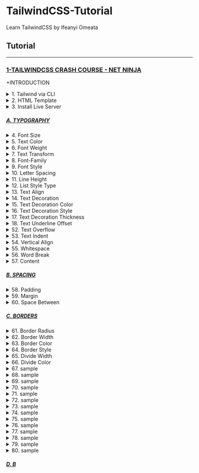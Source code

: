 # TailwindCSS-Tutorial
Learn TailwindCSS by Ifeanyi Omeata

## Tutorial

---

### [1-TAILWINDCSS CRASH COURSE - NET NINJA](#)

+INTRODUCTION

<details>
  <summary>1. Tailwind via CLI </summary>

Check Node Version:

```bash
node -v
```

Create package.json file:

```bash
npm init -y
```

Install Tailwind CSS:

```bash
npm install -D tailwindcss
```

Create a tailwind.config.js file:

```bash
npx tailwindcss init
```

Configure your template paths:

tailwind.config.js:

```javascript
/** @type {import('tailwindcss').Config} */
module.exports = {
  content: ["./public/*.{html,js}"],
  //content: ["./src/**/*.{html,js}"],
  theme: {
    extend: {},
  },
  plugins: [],
}
```

Add the Tailwind directives to your CSS:

src/styles.css:

```css
@tailwind base;
@tailwind components;
@tailwind utilities;
```

Setup Package.json build:

package.json:

```json
"scripts": {
    "build-css": "tailwindcss build -i src/styles.css -o public/styles.css --watch"
  },
```

```json
{
  "name": "ninjafood",
  "version": "1.0.0",
  "description": "",
  "main": "index.js",
  "scripts": {
    "build-css": "tailwindcss build -i src/styles.css -o public/styles.css --watch"
  },
  "keywords": [],
  "author": "",
  "license": "ISC",
  "devDependencies": {
    "tailwindcss": "^3.2.4"
  }
}
```

Start the Tailwind CLI build process:

```bash
npm run build-css
```

```bash
npx tailwindcss -i ./src/styles.css -o ./public/styles.css --watch
npx tailwindcss -i ./src/input.css -o ./dist/output.css --watch
```

Compile and minify your CSS for production:

```bash
npx tailwindcss -i ./src/styles.css -o ./public/styles.css --minify
```

</details>

<details>
  <summary>2. HTML Template</summary>

public/index.html:

```html
<html lang="en">
<head>
  <meta charset="UTF-8">
  <meta name="viewport" content="width=device-width, initial-scale=1.0">
  <title>Document</title>
  <link rel="stylesheet" href="styles.css">
</head>
<body class="text-gray-600">

    <div>
        <div>
        <nav>
            <div>
            <h1 class="font-bold uppercase">
                <a href="/">Food Ninja</a>
            </h1>
            </div>
            <ul>
            <li class="text-gray-700 font-bold">
                <a href="#">
                <span>Home</span>
                </a>
            </li>
            <li>
                <a href="#">
                <span>About</span>
                </a>
            </li>
            <li>
                <a href="#">
                <span>Contact</span>
                </a>
            </li>
            </ul>
        </nav>
        </div>

        <main>
        <div>
            <a href="#">Log in</a>
            <a href="#">Sign up</a>
        </div>

        <header>
            <h2 class="text-gray-700 text-6xl font-semibold">Recipes</h2>
            <h3 class="text-2xl font-semibold">For Ninjas</h3>
        </header>

        <div>
            <h4 class="font-bold">Latest Recipes</h4>

            <div>
            <!-- cards go here -->
            <div>
                <img src="img/stew.jpeg" alt="stew">
                <div>
                <span>5 Bean Chili Stew</span>
                <span>Recipe by Mario</span>
                </div>
            </div>
            </div>

            <h4 class="font-bold">Most Popular</h4>

            <div>
            <!-- cards go here -->
            </div>
        </div>

        <div>
            <div>Load more</div>
        </div>
        </main>
    </div>

</body>
</html>
```

</details>

<details>
  <summary>3. Install Live Server</summary>

```bash
npm install -g live-server
```

Run Live Server:

```bash
live-server public
```

</details>

##### [A. TYPOGRAPHY](#)

<details>
  <summary>4. Font Size</summary>

```html
<p class="text-sm ...">The quick brown fox ...</p>
<p class="text-base ...">The quick brown fox ...</p>
<p class="text-lg ...">The quick brown fox ...</p>
<p class="text-xl ...">The quick brown fox ...</p>
<p class="text-2xl ...">The quick brown fox ...</p>
```

```bash
Class                   Properties

text-xs	                font-size: 0.75rem; /* 12px */
                        line-height: 1rem; /* 16px */

text-sm	                font-size: 0.875rem; /* 14px */
                        line-height: 1.25rem; /* 20px */

text-base	            font-size: 1rem; /* 16px */
                        line-height: 1.5rem; /* 24px */

text-lg	                font-size: 1.125rem; /* 18px */
                        line-height: 1.75rem; /* 28px */

text-xl	                font-size: 1.25rem; /* 20px */
                        line-height: 1.75rem; /* 28px */

text-2xl	            font-size: 1.5rem; /* 24px */
                        line-height: 2rem; /* 32px */

text-3xl	            font-size: 1.875rem; /* 30px */
                        line-height: 2.25rem; /* 36px */

text-4xl	            font-size: 2.25rem; /* 36px */
                        line-height: 2.5rem; /* 40px */

text-5xl	            font-size: 3rem; /* 48px */
                        line-height: 1;

text-6xl	            font-size: 3.75rem; /* 60px */
                        line-height: 1;

text-7xl	            font-size: 4.5rem; /* 72px */
                        line-height: 1;

text-8xl	            font-size: 6rem; /* 96px */
                        line-height: 1;

text-9xl	            font-size: 8rem; /* 128px */
                        line-height: 1;
```

On Hover:

```html
<a class="text-4xl hover:text-base" href="/">Food Ninja</a>

<p class="text-sm hover:text-base">
  <!-- ... -->
</p>
```

On Media queries:

```html
<a class="text-4xl lg:text-9xl" href="/">Food Ninja</a>

<p class="text-sm md:text-base">
  <!-- ... -->
</p>
```

```html

Breakpoint prefix	        Minimum width	        CSS
sm	                        640px	                @media (min-width: 640px) { ... }
md	                        768px	                @media (min-width: 768px) { ... }
lg	                        1024px	                @media (min-width: 1024px) { ... }
xl	                        1280px	                @media (min-width: 1280px) { ... }
2xl	                        1536px	                @media (min-width: 1536px) { ... }
```



Font Size Custom Values:

```html
<a class="text-base lg:text-5base" href="/">Food Ninja</a>
```

tailwind.config.js:

```js
/** @type {import('tailwindcss').Config} */
module.exports = {
  content: ["./public/*.{html,js}"],
  theme: {
    fontSize: {
      'xs': '.75rem',
      'sm': '.875rem',
      'base': '1rem',
      '2base': '2rem',
      '3base': '3rem',
      '4base': '4rem',
      '5base': '5rem',
      'lg': '1.125rem',
      'xl': '1.25rem',
      '2xl': '1.5rem',
      '3xl': '1.875rem',
      '4xl': '2.25rem',
      '5xl': '3rem',
      '6xl': '3.75rem',
      '7xl': '4.5rem',
      '8xl': '6rem',
      '9xl': '8rem',
    },
    extend: {},
  },
  plugins: [],
}
```

Providing a default line-height:

The form => [fontSize, lineHeight]

```js
module.exports = {
  theme: {
    fontSize: {
      sm: ['14px', '20px'],
      base: ['16px', '24px'],
      lg: ['20px', '28px'],
      xl: ['24px', '32px'],
    }
  }
}
```

Also provide default letter-spacing and font-weight values:

The form => [fontSize, { lineHeight?, letterSpacing?, fontWeight? }]

```js
module.exports = {
  theme: {
    fontSize: {
      '2xl': ['1.5rem', {
        lineHeight: '2rem',
        letterSpacing: '-0.01em',
        fontWeight: '500',
      }],
      '3xl': ['1.875rem', {
        lineHeight: '2.25rem',
        letterSpacing: '-0.02em',
        fontWeight: '700',
      }],
    }
  }
}
```

Exact Values:

```html
<a class="text-[32px] lg:text-[8rem]" href="/">Food Ninja</a>

<p class="text-[14px]">
  <!-- ... -->
</p>
```

</details>

<details>
  <summary>5. Text Color</summary>

```html
<p class="text-sky-400">The quick brown fox...</p>
```

```bash
text-sky-50
text-sky-100
text-sky-200
text-sky-300
text-sky-400
text-sky-500
text-sky-600
text-sky-700
text-sky-800
text-sky-900
```

Color Choices:

```bash
text-slate-50
text-gray-50
text-zinc-50
text-neutral-50
text-stone-50
text-red-50
text-orange-50
text-amber-50
text-yellow-50
text-lime-50
text-green-50
text-emerald-50
text-teal-50
text-cyan-50
text-sky-50
text-blue-50
text-indigo-50
text-violet-50
text-purple-50
text-fuchsia-50
text-pink-50
text-rose-50
```

Default Color settings:

```html
text-inherit
text-current
text-transparent
text-black
text-white
```

Text Color Opacity:

```html
<p class="text-sky-400/100">The quick brown fox...</p>
<p class="text-sky-400/75">The quick brown fox...</p>
<p class="text-sky-400/50">The quick brown fox...</p>
<p class="text-sky-400/25">The quick brown fox...</p>
<p class="text-sky-400/0">The quick brown fox...</p>
```

```html
<p class="text-blue-600/[.06]">The quick brown fox...</p>
```

On Hover:

```html
<p class="text-slate-400 hover:text-sky-400">The quick brown fox...</p>
```

On Media queries:

```html
<p class="text-slate-400 lg:text-sky-400">The quick brown fox...</p>
```

Custom Values:

```html
<h2 class="text-exclusive text-6xl font-semibold">Recipes</h2>
```

tailwind.config.js:

```js
module.exports = {
  theme: {
    extend: {
      colors: {
        'exclusive': '#243c5a',
      },
    }
  }
}
```

Exact Values:

```html
<h2 class="text-[#50d71e] text-6xl font-semibold">Recipes</h2>

<p class="text-[#50d71e]">
  <!-- ... -->
</p>
```

</details>

<details>
  <summary>6. Font Weight</summary>

```html
Class                           Properties

font-thin	                    font-weight: 100;
font-extralight	                    font-weight: 200;
font-light	                    font-weight: 300;
font-normal	                    font-weight: 400;
font-medium	                    font-weight: 500;
font-semibold	                    font-weight: 600;
font-bold	                    font-weight: 700;
font-extrabold	                    font-weight: 800;
font-black	                    font-weight: 900;
```

```html
<p class="font-light ...">The quick brown fox ...</p>
<p class="font-normal ...">The quick brown fox ...</p>
<p class="font-medium ...">The quick brown fox ...</p>
<p class="font-semibold ...">The quick brown fox ...</p>
<p class="font-bold ...">The quick brown fox ...</p>
```

Custom Values:

```html
<h2 class="text-[#30638E] text-6xl font-extreme">Recipes</h2>
```

tailwind.config.js:

```js
module.exports = {
  theme: {
    fontWeight: {
      hairline: 100,
      'extra-light': 100,
      thin: 200,
      light: 300,
      normal: 400,
      medium: 500,
      semibold: 600,
      bold: 700,
      extrabold: 800,
      'extra-bold': 800,
      black: 900,
      'extreme': 900,
    }
  }
}
```

Exact Values:

```html
<h2 class="text-[#30638E] text-6xl font-[900]">Recipes</h2>

<p class="font-[100]">
  <!-- ... -->
</p>
```

</details>

<details>
  <summary>7. Text Transform</summary>

```html
Class                       Properties
uppercase	                text-transform: uppercase;
lowercase	                text-transform: lowercase;
capitalize	                text-transform: capitalize;
normal-case	                text-transform: none;
```

```html
<p class="normal-case ...">The quick brown fox ...</p>
<p class="uppercase ...">The quick brown fox ...</p>
<p class="lowercase ...">The quick brown fox ...</p>
<p class="capitalize ...">The quick brown fox ...</p>
```

On Hover:

```html
<h2 class="text-[#30638E] text-6xl font-[900] hover:uppercase">Recipes</h2>
```

On Media queries:

```html
<h2 class="text-[#30638E] text-6xl font-[900] lg:uppercase">Recipes</h2>
```

</details>

<details>
  <summary>8. Font-Family</summary>

```html
Class                       Properties

font-sans	                font-family: ui-sans-serif, system-ui, -apple-system,
                            BlinkMacSystemFont, "Segoe UI", Roboto, "Helvetica Neue", Arial, "Noto Sans", sans-serif, "Apple Color Emoji", "Segoe UI Emoji", "Segoe UI Symbol", "Noto Color Emoji";
font-serif	                font-family: ui-serif, Georgia, Cambria, "Times New Roman",
                            Times, serif;
font-mono	                font-family: ui-monospace, SFMono-Regular, Menlo, Monaco,
                            Consolas, "Liberation Mono", "Courier New", monospace;
```

```html
<p class="font-sans ...">The quick brown fox ...</p>
<p class="font-serif ...">The quick brown fox ...</p>
<p class="font-mono ...">The quick brown fox ...</p>
```

On Hover:

```html
<p class="font-sans hover:font-serif">
  <!-- ... -->
</p>
```

On Media queries:

```html
<p class="font-sans md:font-serif">
  <!-- ... -->
</p>
```

Custom Values:

tailwind.config.js:

```js
module.exports = {
  theme: {
    fontFamily: {
      'sans': ['ui-sans-serif', 'system-ui', ...],
      'serif': ['ui-serif', 'Georgia', ...],
      'mono': ['ui-monospace', 'SFMono-Regular', ...],
      'display': ['Oswald', ...],
      'body': ['"Open Sans"', ...],
    }
  }
}
```

```js
{
  // Array format:
  'sans': ['Helvetica', 'Arial', 'sans-serif'],

  // Comma-delimited format:
  'sans': 'Helvetica, Arial, sans-serif',
}
```

Exact Values:

```html
<h2 class="text-[#30638E] text-6xl font-[900] lg:uppercase font-['Open_Sans']">Recipes</h2>

<p class="font-['Open_Sans']">
  <!-- ... -->
</p>
```

Base Values:

styles.css:

```css
@tailwind base;
@tailwind components;
@tailwind utilities;

@layer base {
  html {
    font-family: Proxima Nova, system-ui, sans-serif;
  }
}
```

</details>

<details>
  <summary>9. Font Style </summary>

```html
Class               Properties

italic	            font-style: italic;
not-italic	        font-style: normal;
```

```html
<p class="italic ...">The quick brown fox ...</p>
<p class="not-italic ...">The quick brown fox ...</p>
```

On Hover:

```html
<h2 class="text-[#30638E] text-6xl font-[900] hover:italic">Recipes</h2>

<p class="italic hover:not-italic">
  <!-- ... -->
</p>
```

On Media queries:

```html
<h2 class="text-[#30638E] text-6xl font-[900] lg:italic">Recipes</h2>

<p class="italic md:not-italic">
  <!-- ... -->
</p>
```

</details>

<details>
  <summary>10. Letter Spacing</summary>

```html
Class                   Properties

tracking-tighter	    letter-spacing: -0.05em;
tracking-tight	        letter-spacing: -0.025em;
tracking-normal	        letter-spacing: 0em;
tracking-wide	        letter-spacing: 0.025em;
tracking-wider	        letter-spacing: 0.05em;
tracking-widest	        letter-spacing: 0.1em;
```

```html
<p class="tracking-tight ...">The quick brown fox ...</p>
<p class="tracking-normal ...">The quick brown fox ...</p>
<p class="tracking-wide ...">The quick brown fox ...</p>
```

Using negative values:

```html
<p class="-tracking-2">The quick brown fox ...</p>
```

tailwind.config.js:

```js
module.exports = {
  theme: {
    letterSpacing: {
      '1': '0em',
      '2': '0.025em',
      '3': '0.05em',
      '4': '0.1em',
    }
  }
}
```

On Hover:

```html
<p class="tracking-tight hover:tracking-wide">
  <!-- ... -->
</p>
```

On Media queries:

```html
<p class="tracking-tight md:tracking-wide">
  <!-- ... -->
</p>
```

Custom Values:

tailwind.config.js:

```js
module.exports = {
  theme: {
    letterSpacing: {
      tightest: '-.075em',
      tighter: '-.05em',
      tight: '-.025em',
      normal: '0',
      wide: '.025em',
      wider: '.05em',
      widest: '.1em',
      widest: '.25em',
    }
  }
}
```

Exact Values:

```html
<h2 class="text-[#30638E] text-6xl font-[900] tracking-[.25em]">Recipes</h2>
```

</details>

<details>
  <summary>11. Line Height</summary>

```html
Class               Properties
leading-3	        line-height: .75rem; /* 12px */
leading-4	        line-height: 1rem; /* 16px */
leading-5	        line-height: 1.25rem; /* 20px */
leading-6	        line-height: 1.5rem; /* 24px */
leading-7	        line-height: 1.75rem; /* 28px */
leading-8	        line-height: 2rem; /* 32px */
leading-9	        line-height: 2.25rem; /* 36px */
leading-10	        line-height: 2.5rem; /* 40px */
leading-none	    line-height: 1;
leading-tight	    line-height: 1.25;
leading-snug	    line-height: 1.375;
leading-normal	    line-height: 1.5;
leading-relaxed	    line-height: 1.625;
leading-loose	    line-height: 2;
```

```html
<p class="leading-normal ...">So I started to walk into the water...</p>
<p class="leading-relaxed ...">So I started to walk into the water...</p>
<p class="leading-loose ...">So I started to walk into the water...</p>
```

```html
<p class="leading-6 ...">So I started to walk into the water...</p>
<p class="leading-7 ...">So I started to walk into the water...</p>
<p class="leading-8 ...">So I started to walk into the water...</p>
```

On Hover:

```html
<h3 class="text-2xl font-semibold leading-none hover:leading-loose">For Ninjas</h3>
```

On Media queries:

```html
<h3 class="text-2xl font-semibold leading-none lg:leading-loose">For Ninjas</h3>
```

Custom Values:

tailwind.config.js:

```js
module.exports = {
  theme: {
    extend: {
      lineHeight: {
        'extra-loose': '2.5',
        '12': '3rem',
      }
    }
  }
}
```

Exact Values:

```html
<h3 class="text-2xl font-semibold leading-[3rem]">For Ninjas</h3>
```

</details>

<details>
  <summary>12. List Style Type</summary>

```html
Class           Properties
list-none	    list-style-type: none;
list-disc	    list-style-type: disc;
list-decimal	    list-style-type: decimal;
```

```html
<ul class="list-disc list-inside">
  <li>Now this is a story all about how, my life got flipped-turned upside down</li>
  <!-- ... -->
</ul>

<ol class="list-decimal list-inside">
  <li>Now this is a story all about how, my life got flipped-turned upside down</li>
  <!-- ... -->
</ol>

<ul class="list-none list-inside">
  <li>Now this is a story all about how, my life got flipped-turned upside down</li>
  <!-- ... -->
</ul>
```

On Hover:

```html
<ol class="list-none hover:list-decimal list-inside">
    <li>Now this is a story all about how, my life got flipped-turned upside down</li>
    <li>Now this is a story all about how, my life got flipped-turned upside down</li>
</ol>
```

On Media queries:

```html
<ol class="list-none lg:list-decimal list-inside">
    <li>Now this is a story all about how, my life got flipped-turned upside down</li>
    <li>Now this is a story all about how, my life got flipped-turned upside down</li>
</ol>
```

Custom Values:

tailwind.config.js:

```js
module.exports = {
  theme: {
    listStyleType: {
      none: 'none',
      disc: 'disc',
      decimal: 'decimal',
      square: 'square',
      roman: 'upper-roman',
    }
  }
}
```

Exact Values:

```html
 <ol class="list-[upper-roman] list-inside">
    <li>Now this is a story all about how, my life got flipped-turned upside down</li>
    <li>Now this is a story all about how, my life got flipped-turned upside down</li>
</ol>
```

List Style Position:

```html
Class               Properties
list-inside	        list-style-position: inside;
list-outside	        list-style-position: outside;
```

```html
<ul class="list-inside ...">
  <li>5 cups chopped Porcini mushrooms</li>
  <!-- ... -->
</ul>

<ul class="list-outside ...">
  <li>5 cups chopped Porcini mushrooms</li>
  <!-- ... -->
</ul>
```

</details>

<details>
  <summary>13. Text Align</summary>

```html
Class           Properties
text-left	    text-align: left;
text-center	    text-align: center;
text-right	    text-align: right;
text-justify	    text-align: justify;
text-start	    text-align: start;
text-end	    text-align: end;
```

```html
<p class="text-left ...">So I started to walk into the water...</p>
<p class="text-center ...">So I started to walk into the water...</p>
<p class="text-right ...">So I started to walk into the water...</p>
<p class="text-justify ...">So I started to walk into the water...</p>
```

On Hover:

```html
<p class="text-left hover:text-center">So I started to walk into the water...</p>
```

On Media queries:

```html
<p class="text-left lg:text-center">So I started to walk into the water...</p>
```

</details>

<details>
  <summary>14. Text Decoration</summary>

```html
Class           Properties

underline	    text-decoration-line: underline;
overline	    text-decoration-line: overline;
line-through	    text-decoration-line: line-through;
no-underline	    text-decoration-line: none;
```

```html
<p class="underline ...">The quick brown fox ...</p>
<p class="overline ...">The quick brown fox ...</p>
<p class="line-through ...">The quick brown fox ...</p>
<p class="no-underline ...">The quick brown fox ...</p>
```

On Hover:

```html
<a href="#" class="no-underline hover:underline">This is a sentence.</a>
```

On Media queries:

```html
<a href="#" class="no-underline lg:underline">This is a sentence.</a>
```

</details>

<details>
  <summary>15. Text Decoration Color</summary>

```html
Class                       Properties
decoration-inherit	        text-decoration-color: inherit;
decoration-current	        text-decoration-color: currentColor;
decoration-transparent	        text-decoration-color: transparent;
decoration-black	        text-decoration-color: #000;
decoration-white	        text-decoration-color: #fff;
decoration-slate-50	        text-decoration-color: #f8fafc;
decoration-slate-100	        text-decoration-color: #f1f5f9;
decoration-slate-200	        text-decoration-color: #e2e8f0;
decoration-slate-300	        text-decoration-color: #cbd5e1;
decoration-slate-400	        text-decoration-color: #94a3b8;
decoration-slate-500	        text-decoration-color: #64748b;
decoration-slate-600	        text-decoration-color: #475569;
decoration-slate-700	        text-decoration-color: #334155;
decoration-slate-800	        text-decoration-color: #1e293b;
decoration-slate-900	        text-decoration-color: #0f172a;
```

```html
<div>
  <p>
    I’m Derek, an astro-engineer based in Tattooine. I like to build X-Wings at
    <a class="underline decoration-sky-500">My Company, Inc</a>.
    Outside of work, I like to <a class="underline decoration-pink-500">watch
    pod-racing</a> and have <a class="underline decoration-indigo-500">light-saber</a> fights.
  </p>
</div>
```

Changing the opacity:

```html
<div>
  <p>
    I’m Derek, an astro-engineer based in Tattooine. I like to build X-Wings at
    <a class="underline decoration-sky-500/30">My Company, Inc</a>.
    Outside of work, I like to <a class="underline decoration-pink-500/30">watch
    pod-racing</a> and have <a class="underline decoration-indigo-500/30">light-saber</a> fights.
  </p>
</div>
```

```html
<strong class="underline decoration-sky-500/[.33]"></strong>
```

On Hover:

```html
<p class="underline decoration-sky-600 hover:decoration-blue-400">
  <!-- ... -->
</p>
```

```html
<a href="#" class="no-underline hover:underline hover:decoration-pink-700">This is a sentence.</a>
```

On Media queries:

```html
<p class="underline decoration-sky-600 md:decoration-blue-400">
  <!-- ... -->
</p>
```

Custom Values:

tailwind.config.js:

```js
module.exports = {
  theme: {
    extend: {
      colors: {
        'regal-blue': '#243c5a',
      },
    }
  }
}
```

Exact values:

```html
<p class="decoration-[#50d71e]">
  <!-- ... -->
</p>
```

</details>

<details>
  <summary>16. Text Decoration Style</summary>

```html
Class                   Properties

decoration-solid	    text-decoration-style: solid;
decoration-double	    text-decoration-style: double;
decoration-dotted	    text-decoration-style: dotted;
decoration-dashed	    text-decoration-style: dashed;
decoration-wavy	        text-decoration-style: wavy;
```

```html
<p class="underline decoration-solid ...">The quick brown fox...</p>
<p class="underline decoration-double ...">The quick brown fox...</p>
<p class="underline decoration-dotted ...">The quick brown fox...</p>
<p class="underline decoration-dashed ...">The quick brown fox...</p>
<p class="underline decoration-wavy ...">The quick brown fox...</p>
```

On Hover:

```html
<p class="underline hover:decoration-dashed">
  <!-- ... -->
</p>
```

On Media Queries:

```html
<p class="underline md:decoration-dashed">
  <!-- ... -->
</p>
```

</details>

<details>
  <summary>17. Text Decoration Thickness</summary>

```html
Class                   Properties

decoration-auto	        text-decoration-thickness: auto;
decoration-from-font	text-decoration-thickness: from-font;
decoration-0	        text-decoration-thickness: 0px;
decoration-1	        text-decoration-thickness: 1px;
decoration-2	        text-decoration-thickness: 2px;
decoration-4	        text-decoration-thickness: 4px;
decoration-8	        text-decoration-thickness: 8px;
```

```html
<p class="underline decoration-1 ...">The quick brown fox...</p>
<p class="underline decoration-2 ...">The quick brown fox...</p>
<p class="underline decoration-4 ...">The quick brown fox...</p>
```

On Hover:

```html
<p class="underline hover:decoration-4">
  <!-- ... -->
</p>
```

On Media queries:

```html
<p class="underline md:decoration-4">
  <!-- ... -->
</p>
```

Custom Values:

tailwind.config.js:

```js

module.exports = {
  theme: {
    extend: {
      textDecorationThickness: {
        3: '3px',
      }
    }
  }
}
```

Exact values:

```html
<p class="decoration-[3px]">
  <!-- ... -->
</p>
```

</details>

<details>
  <summary>18. Text Underline Offset</summary>

```html
Class                       Properties
underline-offset-auto	    text-underline-offset: auto;
underline-offset-0	    text-underline-offset: 0px;
underline-offset-1	    text-underline-offset: 1px;
underline-offset-2	    text-underline-offset: 2px;
underline-offset-4	    text-underline-offset: 4px;
underline-offset-8	    text-underline-offset: 8px;
```

```html
<p class="underline underline-offset-1 ...">The quick brown fox...</p>
<p class="underline underline-offset-2 ...">The quick brown fox...</p>
<p class="underline underline-offset-4 ...">The quick brown fox...</p>
<p class="underline underline-offset-8 ...">The quick brown fox...</p>
```

On Hover:

```html
<p class="underline hover:underline-offset-4">
  <!-- ... -->
</p>
```

On Media queries:

```html
<p class="underline md:underline-offset-4">
  <!-- ... -->
</p>
```

Custom Values:

tailwind.config.js:

```js
module.exports = {
  theme: {
    extend: {
      textUnderlineOffset: {
        3: '3px',
      }
    }
  }
}
```

Exact Values:

```html
<p class="underline-offset-[3px]">
  <!-- ... -->
</p>
```

</details>

<details>
  <summary>52. Text Overflow</summary>

```html
Class               Properties

truncate	    overflow: hidden;
                    text-overflow: ellipsis;
                    white-space: nowrap;
text-ellipsis	    text-overflow: ellipsis;
text-clip	    text-overflow: clip;
```

```html
<p class="truncate ...">...</p>
<p class="text-ellipsis overflow-hidden ...">...</p>
<p class="text-clip overflow-hidden ...">...</p>
```

On Hover:

```html
<p class="truncate hover:text-clip">
  <!-- ... -->
</p>
```

On Media queries:

```html
<p class="truncate md:text-clip">
  <!-- ... -->
</p>
```

</details>

<details>
  <summary>53. Text Indent</summary>

```html
Class       Properties
indent-0	text-indent: 0px;
indent-px	text-indent: 1px;
indent-0.5	text-indent: 0.125rem; /* 2px */
indent-1	text-indent: 0.25rem; /* 4px */
indent-1.5	text-indent: 0.375rem; /* 6px */
indent-2	text-indent: 0.5rem; /* 8px */
indent-2.5	text-indent: 0.625rem; /* 10px */
indent-3	text-indent: 0.75rem; /* 12px */
indent-3.5	text-indent: 0.875rem; /* 14px */
indent-4	text-indent: 1rem; /* 16px */
indent-5	text-indent: 1.25rem; /* 20px */
indent-6	text-indent: 1.5rem; /* 24px */
indent-7	text-indent: 1.75rem; /* 28px */
indent-8	text-indent: 2rem; /* 32px */
indent-9	text-indent: 2.25rem; /* 36px */
indent-10	text-indent: 2.5rem; /* 40px */
indent-11	text-indent: 2.75rem; /* 44px */
indent-12	text-indent: 3rem; /* 48px */
indent-14	text-indent: 3.5rem; /* 56px */
indent-16	text-indent: 4rem; /* 64px */
indent-20	text-indent: 5rem; /* 80px */
indent-24	text-indent: 6rem; /* 96px */
indent-28	text-indent: 7rem; /* 112px */
indent-32	text-indent: 8rem; /* 128px */
indent-36	text-indent: 9rem; /* 144px */
indent-40	text-indent: 10rem; /* 160px */
indent-44	text-indent: 11rem; /* 176px */
indent-48	text-indent: 12rem; /* 192px */
indent-52	text-indent: 13rem; /* 208px */
indent-56	text-indent: 14rem; /* 224px */
indent-60	text-indent: 15rem; /* 240px */
indent-64	text-indent: 16rem; /* 256px */
indent-72	text-indent: 18rem; /* 288px */
indent-80	text-indent: 20rem; /* 320px */
indent-96	text-indent: 24rem; /* 384px */
```

```html
<p class="indent-8">
  So I started to walk into the water. I won't lie to you boys, I was
  terrified. But I pressed on, and as I made my way past the breakers
  a strange calm came over me. I don't know if it was divine intervention
  or the kinship of all living things but I tell you Jerry at that moment,
  I <em>was</em> a marine biologist.
</p>
```

```html
<div class="-indent-8">
  So I started to walk into the water. I won't lie to...
</div>
```

On Hover:

```html
<div class="indent-4 hover:indent-8">
  <!-- ... -->
</div>
```

On Media queries:

```html
<div class="indent-4 md:indent-8">
  <!-- ... -->
</div>
```

Custom Values:

tailwind.config.js:

```js
module.exports = {
  theme: {
    extend: {
      spacing: {
        '128': '32rem',
      }
    }
  }
}
```

```js
module.exports = {
  theme: {
    extend: {
      textIndent: {
        '128': '32rem',
      }
    }
  }
}
```

Exact Values:

```html
<div class="indent-[50%]">
  <!-- ... -->
</div>
```

</details>

<details>
  <summary>54. Vertical Align</summary>

```html
Class                   Properties
align-baseline	        vertical-align: baseline;
align-top	        vertical-align: top;
align-middle	        vertical-align: middle;
align-bottom	        vertical-align: bottom;
align-text-top	        vertical-align: text-top;
align-text-bottom	vertical-align: text-bottom;
align-sub	        vertical-align: sub;
align-super	        vertical-align: super;
```

```html
<span class="inline-block align-baseline ...">...</span>
<span class="inline-block align-top ...">...</span>
<span class="inline-block align-middle ...">...</span>
<span class="inline-block align-bottom ...">...</span>
<span class="inline-block align-text-top ...">...</span>
<span class="inline-block align-text-bottom ...">...</span>
```

On Hover:

```html
<p class="align-middle hover:align-top">
  <!-- ... -->
</p>
```

On Media queries:

```html
<p class="align-middle md:align-top">
  <!-- ... -->
</p>
```

Exact Values:

```html
<div class="align-[4px]">
  <!-- ... -->
</div>
```

</details>

<details>
  <summary>55. Whitespace</summary>

```html
Class                           Properties
whitespace-normal	        white-space: normal;
whitespace-nowrap	        white-space: nowrap;
whitespace-pre	                white-space: pre;
whitespace-pre-line	        white-space: pre-line;
whitespace-pre-wrap	        white-space: pre-wrap;
```

Normal -
Use whitespace-normal to cause text to wrap normally within an element. Newlines and spaces will be collapsed.

```html
<div class="w-3/4 ...">
  <div class="whitespace-normal ...">Hey everyone!

It's almost 2022       and we still don't know if there is aliens living among us, or do we? Maybe the person writing this is an alien.

You will never know.</div>
</div>
```

No Wrap -
Use whitespace-nowrap to prevent text from wrapping within an element. Newlines and spaces will be collapsed.

```html
<div class="w-3/4 overflow-x-auto ...">
  <div class="whitespace-nowrap ...">Hey everyone!

It's almost 2022       and we still don't know if there is aliens living among us, or do we? Maybe the person writing this is an alien.

You will never know.</div>
</div>
```

Pre -
Use whitespace-pre to preserve newlines and spaces within an element. Text will not be wrapped.

```html
<div class="w-3/4 overflow-x-auto ...">
  <div class="whitespace-pre ...">Hey everyone!

It's almost 2022       and we still don't know if there is aliens living among us, or do we? Maybe the person writing this is an alien.

You will never know.</div>
</div>
```

Pre Line -
Use whitespace-pre-line to preserve newlines but not spaces within an element. Text will be wrapped normally.

```html
<div class="w-3/4 ...">
  <div class="whitespace-pre-line ...">Hey everyone!

It's almost 2022       and we still don't know if there is aliens living among us, or do we? Maybe the person writing this is an alien.

You will never know.</div>
</div>
```

Pre Wrap -
Use whitespace-pre-wrap to preserve newlines and spaces within an element. Text will be wrapped normally.

```html
<div class="w-3/4 ...">
  <div class="whitespace-pre-wrap ...">Hey everyone!

It's almost 2022       and we still don't know if there is aliens living among us, or do we? Maybe the person writing this is an alien.

You will never know.</div>
</div>
```

On Hover:

```html
<div class="whitespace-normal hover:whitespace-pre">
  <!-- ... -->
</div>
```

On Media queries:

```html
<div class="whitespace-normal md:whitespace-pre">
  <!-- ... -->
</div>
```

</details>

<details>
  <summary>56. Word Break</summary>

```html
Class                   Properties
break-normal	        overflow-wrap: normal;
word-break:             normal;
break-words	        overflow-wrap: break-word;
break-all	        word-break: break-all;
break-keep	        word-break: keep-all;
```

```html
<p class="break-normal ...">...</p>
<p class="break-words ...">...</p>
<p class="break-all ...">...</p>
```

On Hover:

```html
<p class="break-normal hover:break-all">
  <!-- ... -->
</p>
```

On Media queries:

```html
<p class="break-normal md:break-all">
  <!-- ... -->
</p>
```

</details>

<details>
  <summary>57. Content</summary>

```html
Class               Properties
content-none	    content: none;
```

Setting a pseudo-element's content:

```html
Higher resolution means more than just a better-quality image. With a Retina
6K display, <a class="text-sky-400 after:content-['_↗'] ..." href="https://www.
apple.com/pro-display-xdr/" target="_blank">Pro Display XDR</a> gives you
nearly 40 percent more screen real estate than a 5K display.
```

Referencing an attribute value:

```html
<div before="Hello World" class="before:content-[attr(before)]">
  <!-- ... -->
</div>
```

Using spaces and underscores:

```html
<div class="before:content-['Hello_World']">
  <!-- ... -->
</div>
```

```html
<div class="before:content-['Hello\_World']">
  <!-- ... -->
</div>
```

On Hover:

```html
<div class="before:content-['Not_Hovering'] hover:before:content-['Hovering']">
  <!-- ... -->
</div>
```

On Media queries:

```html
<div class="before:content-['Mobile'] md:before:content-['Desktop']">
  <!-- ... -->
</div>
```

Custom Values:

tailwind.config.js:

```js
module.exports = {
  theme: {
    extend: {
      content: {
        'link': 'url("/icons/link.svg")',
      },
    }
  }
}
```

Exact Values:

```html
<div class="before:content-['Hello_World']">
  <!-- ... -->
</div>
```

</details>

##### [B. SPACING](#)

<details>
  <summary>58. Padding</summary>

```html
Class                       Properties
<!-- p-0 -->
p-0	                    padding: 0px;
px-0	                    padding-left: 0px;
                            padding-right: 0px;
py-0	                    padding-top: 0px;
                            padding-bottom: 0px;
pt-0	                    padding-top: 0px;
pr-0	                    padding-right: 0px;
pb-0	                    padding-bottom: 0px;
pl-0	                    padding-left: 0px;
p-px	                    padding: 1px;
px-px	                    padding-left: 1px;
                            padding-right: 1px;
py-px	                    padding-top: 1px;
                            padding-bottom: 1px;
pt-px	                    padding-top: 1px;
pr-px	                    padding-right: 1px;
pb-px	                    padding-bottom: 1px;
pl-px	                    padding-left: 1px;
<!-- p-0.5 -->
p-0.5	                    padding: 0.125rem; /* 2px */
px-0.5	                    padding-left: 0.125rem; /* 2px */
                            padding-right: 0.125rem; /* 2px */
py-0.5	                    padding-top: 0.125rem; /* 2px */
                            padding-bottom: 0.125rem; /* 2px */
pt-0.5	                    padding-top: 0.125rem; /* 2px */
pr-0.5	                    padding-right: 0.125rem; /* 2px */
pb-0.5	                    padding-bottom: 0.125rem; /* 2px */
pl-0.5	                    padding-left: 0.125rem; /* 2px */
<!-- p-1 -->
p-1	                    padding: 0.25rem; /* 4px */
px-1	                    padding-left: 0.25rem; /* 4px */
                            padding-right: 0.25rem; /* 4px */
py-1	                    padding-top: 0.25rem; /* 4px */
                            padding-bottom: 0.25rem; /* 4px */
pt-1	                    padding-top: 0.25rem; /* 4px */
pr-1	                    padding-right: 0.25rem; /* 4px */
pb-1	                    padding-bottom: 0.25rem; /* 4px */
pl-1	                    padding-left: 0.25rem; /* 4px */
<!-- others -->
p-1.5	                    padding: 0.375rem; /* 6px */
p-2	                    padding: 0.5rem; /* 8px */
p-3	                    padding: 0.75rem; /* 12px */
p-4	                    padding: 1rem; /* 16px */
p-5	                    padding: 1.25rem; /* 20px */
p-6	                    padding: 1.5rem; /* 24px */
p-7	                    padding: 1.75rem; /* 28px */
p-8	                    padding: 2rem; /* 32px */
p-9	                    padding: 2.25rem; /* 36px */
p-10	                    padding: 2.5rem; /* 40px */
p-11	                    padding: 2.75rem; /* 44px */
p-12	                    padding: 3rem; /* 48px */
p-14	                    padding: 3.5rem; /* 56px */
p-16	                    padding: 4rem; /* 64px */
p-20	                    padding: 5rem; /* 80px */
p-24	                    padding: 6rem; /* 96px */
p-28	                    padding: 7rem; /* 112px */
p-32	                    padding: 8rem; /* 128px */
p-36	                    padding: 9rem; /* 144px */
p-40	                    padding: 10rem; /* 160px */
p-44                        padding: 11rem; /* 176px */
p-48	                    padding: 12rem; /* 192px */
p-52	                    padding: 13rem; /* 208px */
p-56	                    padding: 14rem; /* 224px */
p-60	                    padding: 15rem; /* 240px */
p-64	                    padding: 16rem; /* 256px */
p-72	                    padding: 18rem; /* 288px */
p-80	                    padding: 20rem; /* 320px */
p-96	                    padding: 24rem; /* 384px */
```

```html
<div class="pt-6 ...">pt-6</div>
<div class="pr-4 ...">pr-4</div>
<div class="pb-8 ...">pb-8</div>
<div class="pl-2 ...">pl-2</div>

<div class="px-8 ...">px-8</div>
<div class="py-8 ...">py-8</div>
<div class="p-8 ...">p-8</div>
```

On Hover:

```html
<div class="py-4 hover:py-8">
  <!-- ... -->
</div>
```

On Media queries:

```html
<div class="py-4 md:py-8">
  <!-- ... -->
</div>
```

Custom Values:

tailwind.config.js:

```js
module.exports = {
  theme: {
    extend: {
      spacing: {
        '5px': '5px',
      }
    }
  }
}
```

```js
module.exports = {
  theme: {
    extend: {
      padding: {
        '5px': '5px',
      }
    }
  }
}
```

Exact Values:

```html
<div class="p-[5px]">
  <!-- ... -->
</div>
```

</details>

<details>
  <summary>59. Margin</summary>

```html
Class                   Properties
<!-- p-0 -->
m-0	                margin: 0px;
mx-0	                margin-left: 0px;
                        margin-right: 0px;
my-0	                margin-top: 0px;
                        margin-bottom: 0px;
mt-0	                margin-top: 0px;
mr-0	                margin-right: 0px;
mb-0	                margin-bottom: 0px;
ml-0	                margin-left: 0px;
<!-- p-px -->
m-px	                margin: 1px;
mx-px	                margin-left: 1px;
                        margin-right: 1px;
my-px	                margin-top: 1px;
                        margin-bottom: 1px;
mt-px	                margin-top: 1px;
mr-px	                margin-right: 1px;
mb-px	                margin-bottom: 1px;
ml-px	                margin-left: 1px;
<!-- p-0.5 -->
m-0.5	                margin: 0.125rem; /* 2px */
mx-0.5	                margin-left: 0.125rem; /* 2px */
                        margin-right: 0.125rem; /* 2px */
my-0.5	                margin-top: 0.125rem; /* 2px */
                        margin-bottom: 0.125rem; /* 2px */
mt-0.5	                margin-top: 0.125rem; /* 2px */
mr-0.5	                margin-right: 0.125rem; /* 2px */
mb-0.5	                margin-bottom: 0.125rem; /* 2px */
ml-0.5	                margin-left: 0.125rem; /* 2px */
<!-- p-1 -->
m-1	                margin: 0.25rem; /* 4px */
mx-1	                margin-left: 0.25rem; /* 4px */
                        margin-right: 0.25rem; /* 4px */
my-1	                margin-top: 0.25rem; /* 4px */
                        margin-bottom: 0.25rem; /* 4px */
mt-1	                margin-top: 0.25rem; /* 4px */
mr-1	                margin-right: 0.25rem; /* 4px */
mb-1	                margin-bottom: 0.25rem; /* 4px */
ml-1	                margin-left: 0.25rem; /* 4px */
<!-- others -->
m-1.5	                margin: 0.375rem; /* 6px */
m-2	                margin: 0.5rem; /* 8px */
m-2.5	                margin: 0.625rem; /* 10px */
m-3	                margin: 0.75rem; /* 12px */
m-3.5	                margin: 0.875rem; /* 14px */
m-4	                margin: 1rem; /* 16px */
m-5	                margin: 1.25rem; /* 20px */
m-6	                margin: 1.5rem; /* 24px */
m-7	                margin: 1.75rem; /* 28px */
m-8	                margin: 2rem; /* 32px */
m-9	                margin: 2.25rem; /* 36px */
m-10	                margin: 2.5rem; /* 40px */
m-11	                margin: 2.75rem; /* 44px */
m-12	                margin: 3rem; /* 48px */
m-14	                margin: 3.5rem; /* 56px */
m-16	                margin: 4rem; /* 64px */
m-20	                margin: 5rem; /* 80px */
m-24	                margin: 6rem; /* 96px */
m-28	                margin: 7rem; /* 112px */
m-32	                margin: 8rem; /* 128px */
m-36	                margin: 9rem; /* 144px */
m-40	                margin: 10rem; /* 160px */
m-44	                margin: 11rem; /* 176px */
m-48	                margin: 12rem; /* 192px */
m-52	                margin: 13rem; /* 208px */
m-56	                margin: 14rem; /* 224px */
m-60	                margin: 15rem; /* 240px */
m-64	                margin: 16rem; /* 256px */
m-72	                margin: 18rem; /* 288px */
m-80	                margin: 20rem; /* 320px */
m-96	                margin: 24rem; /* 384px */
<!-- auto -->
m-auto	                margin: auto;
mx-auto	                margin-left: auto;
                        margin-right: auto;
my-auto	                margin-top: auto;
                        margin-bottom: auto;
mt-auto	                margin-top: auto;
mr-auto	                margin-right: auto;
mb-auto	                margin-bottom: auto;
ml-auto	                margin-left: auto;
```

```html
<div class="mt-6 ...">mt-6</div>
<div class="mr-4 ...">mr-4</div>
<div class="mb-8 ...">mb-8</div>
<div class="ml-2 ...">ml-2</div>

<div class="mx-8 ...">mx-8</div>
<div class="my-8 ...">my-8</div>
<div class="m-8 ...">m-8</div>

<div class="w-36 h-16 bg-sky-400 opacity-20 ..."></div>
<div class="-mt-8 bg-sky-300 ...">-mt-8</div>
```

On Hover:

```html
<div class="mt-4 hover:mt-8">
  <!-- ... -->
</div>
```

On Media Queries:

```html
<div class="mt-4 md:mt-8">
  <!-- ... -->
</div>
```

Custom Values:

tailwind.config.js:

```js
module.exports = {
  theme: {
    extend: {
      spacing: {
        '5px': '5px',
      }
    }
  }
}
```

```js
module.exports = {
  theme: {
    extend: {
      margin: {
        '5px': '5px',
      }
    }
  }
}
```

Exact Values:

```html
<div class="m-[5px]">
  <!-- ... -->
</div>
```

</details>

<details>
  <summary>60. Space Between</summary>

```html
Class                       Properties

space-x-0 > * + *	    margin-left: 0px;
space-y-0 > * + *	    margin-top: 0px;
space-x-0.5 > * + *	    margin-left: 0.125rem; /* 2px */
space-y-0.5 > * + *	    margin-top: 0.125rem; /* 2px */
space-x-1 > * + *	    margin-left: 0.25rem; /* 4px */
space-y-1 > * + *	    margin-top: 0.25rem; /* 4px */
space-x-1.5 > * + *	    margin-left: 0.375rem; /* 6px */
space-y-1.5 > * + *	    margin-top: 0.375rem; /* 6px */
space-x-2 > * + *	    margin-left: 0.5rem; /* 8px */
space-y-2 > * + *	    margin-top: 0.5rem; /* 8px */
space-x-2.5 > * + *	    margin-left: 0.625rem; /* 10px */
space-y-2.5 > * + *	    margin-top: 0.625rem; /* 10px */
space-x-3 > * + *	    margin-left: 0.75rem; /* 12px */
space-y-3 > * + *	    margin-top: 0.75rem; /* 12px */
space-x-3.5 > * + *	    margin-left: 0.875rem; /* 14px */
space-y-3.5 > * + *	    margin-top: 0.875rem; /* 14px */
space-x-4 > * + *	    margin-left: 1rem; /* 16px */
space-y-4 > * + *	    margin-top: 1rem; /* 16px */
space-x-5 > * + *	    margin-left: 1.25rem; /* 20px */
space-y-5 > * + *	    margin-top: 1.25rem; /* 20px */
space-x-6 > * + *	    margin-left: 1.5rem; /* 24px */
space-y-6 > * + *	    margin-top: 1.5rem; /* 24px */
space-x-7 > * + *	    margin-left: 1.75rem; /* 28px */
space-y-7 > * + *	    margin-top: 1.75rem; /* 28px */
space-x-8 > * + *	    margin-left: 2rem; /* 32px */
space-y-8 > * + *	    margin-top: 2rem; /* 32px */
space-x-9 > * + *	    margin-left: 2.25rem; /* 36px */
space-y-9 > * + *	    margin-top: 2.25rem; /* 36px */
space-x-10 > * + *	    margin-left: 2.5rem; /* 40px */
space-y-10 > * + *	    margin-top: 2.5rem; /* 40px */
space-x-11 > * + *	    margin-left: 2.75rem; /* 44px */
space-y-11 > * + *	    margin-top: 2.75rem; /* 44px */
space-x-12 > * + *	    margin-left: 3rem; /* 48px */
space-y-12 > * + *	    margin-top: 3rem; /* 48px */
space-x-14 > * + *	    margin-left: 3.5rem; /* 56px */
space-y-14 > * + *	    margin-top: 3.5rem; /* 56px */
space-x-16 > * + *	    margin-left: 4rem; /* 64px */
space-y-16 > * + *	    margin-top: 4rem; /* 64px */
space-x-20 > * + *	    margin-left: 5rem; /* 80px */
space-y-20 > * + *	    margin-top: 5rem; /* 80px */
space-x-24 > * + *	    margin-left: 6rem; /* 96px */
space-y-24 > * + *	    margin-top: 6rem; /* 96px */
space-x-28 > * + *	    margin-left: 7rem; /* 112px */
space-y-28 > * + *	    margin-top: 7rem; /* 112px */
space-x-32 > * + *	    margin-left: 8rem; /* 128px */
space-y-32 > * + *	    margin-top: 8rem; /* 128px */
space-x-36 > * + *	    margin-left: 9rem; /* 144px */
space-y-36 > * + *	    margin-top: 9rem; /* 144px */
space-x-40 > * + *	    margin-left: 10rem; /* 160px */
space-y-40 > * + *	    margin-top: 10rem; /* 160px */
space-x-44 > * + *	    margin-left: 11rem; /* 176px */
space-y-44 > * + *	    margin-top: 11rem; /* 176px */
space-x-48 > * + *	    margin-left: 12rem; /* 192px */
space-y-48 > * + *	    margin-top: 12rem; /* 192px */
space-x-52 > * + *	    margin-left: 13rem; /* 208px */
space-y-52 > * + *	    margin-top: 13rem; /* 208px */
space-x-56 > * + *	    margin-left: 14rem; /* 224px */
space-y-56 > * + *	    margin-top: 14rem; /* 224px */
space-x-60 > * + *	    margin-left: 15rem; /* 240px */
space-y-60 > * + *	    margin-top: 15rem; /* 240px */
space-x-64 > * + *	    margin-left: 16rem; /* 256px */
space-y-64 > * + *	    margin-top: 16rem; /* 256px */
space-x-72 > * + *	    margin-left: 18rem; /* 288px */
space-y-72 > * + *	    margin-top: 18rem; /* 288px */
space-x-80 > * + *	    margin-left: 20rem; /* 320px */
space-y-80 > * + *	    margin-top: 20rem; /* 320px */
space-x-96 > * + *	    margin-left: 24rem; /* 384px */
space-y-96 > * + *	    margin-top: 24rem; /* 384px */
space-x-px > * + *	    margin-left: 1px;
space-y-px > * + *	    margin-top: 1px;
space-y-reverse > * + *	    --tw-space-y-reverse: 1;
space-x-reverse > * + *	    --tw-space-x-reverse: 1;
```

```html
<div class="flex space-x-4 ...">
  <div>01</div>
  <div>02</div>
  <div>03</div>
</div>
```

```html
<div class="flex flex-col space-y-4 ...">
  <div>01</div>
  <div>02</div>
  <div>03</div>
</div>
```

```html
<div class="flex flex-row-reverse space-x-4 space-x-reverse ...">
  <div>01</div>
  <div>02</div>
  <div>03</div>
</div>
```

```html
<div class="flex -space-x-4 ...">
  <!-- ... -->
</div>
```

On Hover:

```html
<div class="flex space-x-2 hover:space-x-8">
  <!-- ... -->
</div>
```

On Media queries:

```html
<div class="flex space-x-2 md:space-x-8">
  <!-- ... -->
</div>
```

Custom Values:

tailwind.config.js:

```js
module.exports = {
  theme: {
    extend: {
      spacing: {
        '5px': '5px',
      }
    }
  }
}
```

```js
module.exports = {
  theme: {
    extend: {
      space: {
        '5px': '5px',
      }
    }
  }
}
```

Exact Values:

```html
<div class="space-y-[5px]">
  <!-- ... -->
</div>
```

</details>

##### [C. BORDERS](#)

<details>
  <summary>61. Border Radius</summary>

```html
Class                       Properties

rounded-none	            border-radius: 0px;
rounded-sm	            border-radius: 0.125rem; /* 2px */
rounded	                    border-radius: 0.25rem; /* 4px */
rounded-md	            border-radius: 0.375rem; /* 6px */
rounded-lg	            border-radius: 0.5rem; /* 8px */
rounded-xl	            border-radius: 0.75rem; /* 12px */
rounded-2xl	            border-radius: 1rem; /* 16px */
rounded-3xl	            border-radius: 1.5rem; /* 24px */
rounded-full	            border-radius: 9999px;

rounded-t-none	        border-top-left-radius: 0px;
                        border-top-right-radius: 0px;
rounded-t-sm	        border-top-left-radius: 0.125rem; /* 2px */
                        border-top-right-radius: 0.125rem; /* 2px */
rounded-t	            border-top-left-radius: 0.25rem; /* 4px */
                        border-top-right-radius: 0.25rem; /* 4px */
rounded-t-md	        border-top-left-radius: 0.375rem; /* 6px */
                        border-top-right-radius: 0.375rem; /* 6px */
rounded-t-lg	        border-top-left-radius: 0.5rem; /* 8px */
                        border-top-right-radius: 0.5rem; /* 8px */
rounded-t-xl	        border-top-left-radius: 0.75rem; /* 12px */
                        border-top-right-radius: 0.75rem; /* 12px */
rounded-t-2xl	        border-top-left-radius: 1rem; /* 16px */
                        border-top-right-radius: 1rem; /* 16px */
rounded-t-3xl	        border-top-left-radius: 1.5rem; /* 24px */
                        border-top-right-radius: 1.5rem; /* 24px */
rounded-t-full	        border-top-left-radius: 9999px;
                        border-top-right-radius: 9999px;

rounded-r-none	        border-top-right-radius: 0px;
                        border-bottom-right-radius: 0px;
rounded-r-sm	        border-top-right-radius: 0.125rem; /* 2px */
                        border-bottom-right-radius: 0.125rem; /* 2px */
rounded-r	            border-top-right-radius: 0.25rem; /* 4px */
                        border-bottom-right-radius: 0.25rem; /* 4px */
rounded-r-md	        border-top-right-radius: 0.375rem; /* 6px */
                        border-bottom-right-radius: 0.375rem; /* 6px */
rounded-r-lg	        border-top-right-radius: 0.5rem; /* 8px */
                        border-bottom-right-radius: 0.5rem; /* 8px */
rounded-r-xl	        border-top-right-radius: 0.75rem; /* 12px */
                        border-bottom-right-radius: 0.75rem; /* 12px */
rounded-r-2xl	        border-top-right-radius: 1rem; /* 16px */
                        border-bottom-right-radius: 1rem; /* 16px */
rounded-r-3xl	        border-top-right-radius: 1.5rem; /* 24px */
                        border-bottom-right-radius: 1.5rem; /* 24px */
rounded-r-full	        border-top-right-radius: 9999px;
                        border-bottom-right-radius: 9999px;

rounded-b-none	        border-bottom-right-radius: 0px;
                        border-bottom-left-radius: 0px;
rounded-b-sm	        border-bottom-right-radius: 0.125rem; /* 2px */
                        border-bottom-left-radius: 0.125rem; /* 2px */
rounded-b	            border-bottom-right-radius: 0.25rem; /* 4px */
                        border-bottom-left-radius: 0.25rem; /* 4px */
rounded-b-md	        border-bottom-right-radius: 0.375rem; /* 6px */
                        border-bottom-left-radius: 0.375rem; /* 6px */
rounded-b-lg	        border-bottom-right-radius: 0.5rem; /* 8px */
                        border-bottom-left-radius: 0.5rem; /* 8px */
rounded-b-xl	        border-bottom-right-radius: 0.75rem; /* 12px */
                        border-bottom-left-radius: 0.75rem; /* 12px */
rounded-b-2xl	        border-bottom-right-radius: 1rem; /* 16px */
                        border-bottom-left-radius: 1rem; /* 16px */
rounded-b-3xl	        border-bottom-right-radius: 1.5rem; /* 24px */
                        border-bottom-left-radius: 1.5rem; /* 24px */
rounded-b-full	        border-bottom-right-radius: 9999px;
                        border-bottom-left-radius: 9999px;

rounded-l-none	        border-top-left-radius: 0px;
                        border-bottom-left-radius: 0px;
rounded-l-sm	        border-top-left-radius: 0.125rem; /* 2px */
                        border-bottom-left-radius: 0.125rem; /* 2px */
rounded-l	            border-top-left-radius: 0.25rem; /* 4px */
                        border-bottom-left-radius: 0.25rem; /* 4px */
rounded-l-md	        border-top-left-radius: 0.375rem; /* 6px */
                        border-bottom-left-radius: 0.375rem; /* 6px */
rounded-l-lg	        border-top-left-radius: 0.5rem; /* 8px */
                        border-bottom-left-radius: 0.5rem; /* 8px */
rounded-l-xl	        border-top-left-radius: 0.75rem; /* 12px */
                        border-bottom-left-radius: 0.75rem; /* 12px */
rounded-l-2xl	        border-top-left-radius: 1rem; /* 16px */
                        border-bottom-left-radius: 1rem; /* 16px */
rounded-l-3xl	        border-top-left-radius: 1.5rem; /* 24px */
                        border-bottom-left-radius: 1.5rem; /* 24px */
rounded-l-full	        border-top-left-radius: 9999px;
                        border-bottom-left-radius: 9999px;

rounded-tl-none	        border-top-left-radius: 0px;
rounded-tl-sm	        border-top-left-radius: 0.125rem; /* 2px */
rounded-tl	            border-top-left-radius: 0.25rem; /* 4px */
rounded-tl-md	        border-top-left-radius: 0.375rem; /* 6px */
rounded-tl-lg	        border-top-left-radius: 0.5rem; /* 8px */
rounded-tl-xl	        border-top-left-radius: 0.75rem; /* 12px */
rounded-tl-2xl	        border-top-left-radius: 1rem; /* 16px */
rounded-tl-3xl	        border-top-left-radius: 1.5rem; /* 24px */
rounded-tl-full	        border-top-left-radius: 9999px;

rounded-tr-none	        border-top-right-radius: 0px;
rounded-tr-sm	        border-top-right-radius: 0.125rem; /* 2px */
rounded-tr	            border-top-right-radius: 0.25rem; /* 4px */
rounded-tr-md	        border-top-right-radius: 0.375rem; /* 6px */
rounded-tr-lg	        border-top-right-radius: 0.5rem; /* 8px */
rounded-tr-xl	        border-top-right-radius: 0.75rem; /* 12px */
rounded-tr-2xl	        border-top-right-radius: 1rem; /* 16px */
rounded-tr-3xl	        border-top-right-radius: 1.5rem; /* 24px */
rounded-tr-full	        border-top-right-radius: 9999px;

rounded-br-none	        border-bottom-right-radius: 0px;
rounded-br-sm	        border-bottom-right-radius: 0.125rem; /* 2px */
rounded-br	            border-bottom-right-radius: 0.25rem; /* 4px */
rounded-br-md	        border-bottom-right-radius: 0.375rem; /* 6px */
rounded-br-lg	        border-bottom-right-radius: 0.5rem; /* 8px */
rounded-br-xl	        border-bottom-right-radius: 0.75rem; /* 12px */
rounded-br-2xl	        border-bottom-right-radius: 1rem; /* 16px */
rounded-br-3xl	        border-bottom-right-radius: 1.5rem; /* 24px */
rounded-br-full	        border-bottom-right-radius: 9999px;

rounded-bl-none	        border-bottom-left-radius: 0px;
rounded-bl-sm	        border-bottom-left-radius: 0.125rem; /* 2px */
rounded-bl	            border-bottom-left-radius: 0.25rem; /* 4px */
rounded-bl-md	        border-bottom-left-radius: 0.375rem; /* 6px */
rounded-bl-lg	        border-bottom-left-radius: 0.5rem; /* 8px */
rounded-bl-xl	        border-bottom-left-radius: 0.75rem; /* 12px */
rounded-bl-2xl	        border-bottom-left-radius: 1rem; /* 16px */
rounded-bl-3xl	        border-bottom-left-radius: 1.5rem; /* 24px */
rounded-bl-full	        border-bottom-left-radius: 9999px;
```

```html
<div class="rounded ..."></div>
<div class="rounded-md ..."></div>
<div class="rounded-lg ..."></div>
<div class="rounded-full ..."></div>
```

Pill buttons:

```html
<button class="rounded-full ...">Save Changes</button>
```

No rounding/border-Radius:

```html
<button class="rounded-none ...">Save Changes</button>
```

Rounding sides separately:

```html
<div class="rounded-t-lg ..."></div>
<div class="rounded-r-lg ..."></div>
<div class="rounded-b-lg ..."></div>
<div class="rounded-l-lg ..."></div>
```

Rounding corners separately:

```html
<div class="rounded-tl-lg ..."></div>
<div class="rounded-tr-lg ..."></div>
<div class="rounded-br-lg ..."></div>
<div class="rounded-bl-lg ..."></div>
```

On Hover:

```html
<div class="rounded hover:rounded-lg">
  <!-- ... -->
</div>
```

On Media Queries:

```html
<div class="rounded md:rounded-lg">
  <!-- ... -->
</div>
```

Custom Values:

tailwind.config.js:

```js
module.exports = {
  theme: {
    borderRadius: {
      'none': '0',
      'sm': '0.125rem',
      DEFAULT: '0.25rem',
      DEFAULT: '4px',
      'md': '0.375rem',
      'lg': '0.5rem',
      'full': '9999px',
      'large': '12px',
    }
  }
}
```

Exact Values:

```html
<div class="rounded-[12px]">
  <!-- ... -->
</div>
```

</details>

<details>
  <summary>62. Border Width</summary>

```html
Class                   Properties
border-0	            border-width: 0px;
border-2	            border-width: 2px;
border-4	            border-width: 4px;
border-8	            border-width: 8px;
border	                    border-width: 1px;

border-x-0	            border-left-width: 0px;
                        border-right-width: 0px;
border-x-2	            border-left-width: 2px;
                        border-right-width: 2px;
border-x-4	            border-left-width: 4px;
                        border-right-width: 4px;
border-x-8	            border-left-width: 8px;
                        border-right-width: 8px;
border-x	            border-left-width: 1px;
                        border-right-width: 1px;

border-y-0	            border-top-width: 0px;
                        border-bottom-width: 0px;
border-y-2	            border-top-width: 2px;
                        border-bottom-width: 2px;
border-y-4	            border-top-width: 4px;
                        border-bottom-width: 4px;
border-y-8	            border-top-width: 8px;
                        border-bottom-width: 8px;
border-y	            border-top-width: 1px;
                        border-bottom-width: 1px;

border-t-0	            border-top-width: 0px;
border-t-2	            border-top-width: 2px;
border-t-4	            border-top-width: 4px;
border-t-8	            border-top-width: 8px;
border-t	            border-top-width: 1px;

border-r-0	            border-right-width: 0px;
border-r-2	            border-right-width: 2px;
border-r-4	            border-right-width: 4px;
border-r-8	            border-right-width: 8px;
border-r	            border-right-width: 1px;

border-b-0	            border-bottom-width: 0px;
border-b-2	            border-bottom-width: 2px;
border-b-4	            border-bottom-width: 4px;
border-b-8	            border-bottom-width: 8px;
border-b	            border-bottom-width: 1px;

border-l-0	            border-left-width: 0px;
border-l-2	            border-left-width: 2px;
border-l-4	            border-left-width: 4px;
border-l-8	            border-left-width: 8px;
border-l	            border-left-width: 1px;
```

All sides:

```html
<div class="border border-sky-500"></div>
<div class="border-2 border-sky-500"></div>
<div class="border-4 border-sky-500"></div>
<div class="border-8 border-sky-500"></div>
```

Individual sides:

```html
<div class="border-t-4 border-indigo-500 ..."></div>
<div class="border-r-4 border-indigo-500 ..."></div>
<div class="border-b-4 border-indigo-500 ..."></div>
<div class="border-l-4 border-indigo-500 ..."></div>
```

Horizontal and vertical sides:

```html
<div class="border-x-4 border-indigo-500 ..."></div>
<div class="border-y-4 border-indigo-500 ..."></div>
```

Between elements:

```html
<div class="divide-y divide-slate-700 ...">
  <div>01</div>
  <div>02</div>
  <div>03</div>
</div>
```

On Hover:

```html
<div class="border-2 hover:border-t-4">
  <!-- ... -->
</div>
```

On Media queries:

```html
<div class="border-2 md:border-t-4">
  <!-- ... -->
</div>
```

Custom Values:

```js
module.exports = {
  theme: {
    borderWidth: {
      DEFAULT: '1px',
      '0': '0',
      '2': '2px',
      '3': '3px',
      '4': '4px',
      '6': '6px',
      '8': '8px',
    }
  }
}
```

Exact Values:

```html
<div class="border-t-[3px]">
  <!-- ... -->
</div>
```

</details>

<details>
  <summary>63. Border Color</summary>

```html
Class                               Properties

border-inherit	                    border-color: inherit;
border-current	                    border-color: currentColor;
border-transparent	            border-color: transparent;
border-black	                    border-color: rgb(0 0 0);
border-white	                    border-color: rgb(255 255 255);

border-slate-50	                    border-color: rgb(248 250 252);
border-slate-100	            border-color: rgb(241 245 249);
border-slate-200	            border-color: rgb(226 232 240);
border-slate-300	            border-color: rgb(203 213 225);
border-slate-400	             border-color: rgb(148 163 184);
border-slate-500	            border-color: rgb(100 116 139);
border-slate-600	            border-color: rgb(71 85 105);
border-slate-700	            border-color: rgb(51 65 85);
border-slate-800	            border-color: rgb(30 41 59);
border-slate-900	            border-color: rgb(15 23 42);
```

Setting the border color:

```html
<input class="border-2 border-rose-500 ...">
```

Changing the opacity:

```html
<div class="border-4 border-indigo-500/100 ..."></div>
<div class="border-4 border-indigo-500/75 ..."></div>
<div class="border-4 border-indigo-500/50 ..."></div>
```

```html
<div class="border-4 border-indigo-600/[.55] ..."></div>
```

Individual sides:

```html
<div class="border-4 border-indigo-200 border-t-indigo-500 ..."></div>
<div class="border-4 border-indigo-200 border-r-indigo-500 ..."></div>
<div class="border-4 border-indigo-200 border-b-indigo-500 ..."></div>
<div class="border-4 border-indigo-200 border-l-indigo-500 ..."></div>
```

Horizontal and vertical sides:

```html
<div class="border-4 border-indigo-200 border-x-indigo-500 ..."></div>
<div class="border-4 border-indigo-200 border-y-indigo-500 ..."></div>
```

On Hover:

```html
<button class="border border-slate-300 hover:border-slate-400 ...">
  Send email
</button>
```

On Media queries:

```html
<button class="border-blue-500 md:border-green-500">
  <!-- ... -->
</button>
```

Custom Values:

tailwind.config.js:

```js
module.exports = {
  theme: {
    extend: {
      colors: {
        'regal-blue': '#243c5a',
      },
    }
  }
}
```

Exact Values:

```html
<button class="border-[#243c5a]">
  <!-- ... -->
</button>
```

</details>

<details>
  <summary>64. Border Style</summary>

```html
Class                       Properties
border-solid	            border-style: solid;
border-dashed	            border-style: dashed;
border-dotted	            border-style: dotted;
border-double	            border-style: double;
border-hidden	            border-style: hidden;
border-none	                border-style: none;
```

```html
<div class="border-solid border-2 border-sky-500 ..."></div>
<div class="border-dashed border-2 border-sky-500 ..."></div>
<div class="border-dotted border-2 border-sky-500 ..."></div>
<div class="border-double border-4 border-sky-500 ..."></div>
```

No style:

```html
<button class="border-none ...">Save Changes</button>
```

On Hover:

```html
<div class="border-solid hover:border-dotted">
  <!-- ... -->
</div>
```

On Media queries:

```html
<div class="border-solid md:border-dotted">
  <!-- ... -->
</div>
```

</details>

<details>
  <summary>65. Divide Width</summary>

Add borders between horizontal children:

```html
<div class="grid grid-cols-3 divide-x">
  <div>01</div>
  <div>02</div>
  <div>03</div>
</div>
```

Add borders between stacked children:

```html
<div class="grid grid-cols-1 divide-y">
  <div>01</div>
  <div>02</div>
  <div>03</div>
</div>
```

Reversing children order:

```html
<div class="flex flex-col-reverse divide-y divide-y-reverse">
  <div>01</div>
  <div>02</div>
  <div>03</div>
</div>
```

On Hover:

```html
<div class="divide-y divide-gray-400 hover:divide-y-8">
  <!-- ... -->
</div>
```

On Media queries:

```html
<div class="divide-y divide-gray-400 md:divide-y-8">
  <!-- ... -->
</div>
```

Exact Values:

```html
<div class="divide-x-[3px]">
  <!-- ... -->
</div>
```

</details>

<details>
  <summary>66. Divide Color</summary>

Setting the divide color:

```html
<div class="divide-y divide-blue-200">
  <div>01</div>
  <div>02</div>
  <div>03</div>
</div>
```

Changing the opacity:

```html
<div class="divide-y-4 divide-slate-400/25 ...">
  <!-- ... -->
</div>
```

```html
<div class="divide-y-4 divide-slate-400/[.24] ...">
  <!-- ... -->
</div>
```

On Hover:

```html
<div class="divide-y divide-teal-400 hover:divide-pink-400">
  <!-- ... -->
</div>
```

On Media queries:

```html
<div class="divide-y divide-teal-400 md:divide-pink-400">
  <!-- ... -->
</div>
```

Custom Values:

```html
<div class="divide-[#243c5a]">
  <!-- ... -->
</div>
```

</details>

<details>
  <summary>67. sample</summary>

```html
node -v
```

```html
node -v
```

```html
node -v
```

</details>

<details>
  <summary>68. sample</summary>

```html
node -v
```

```html
node -v
```

```html
node -v
```

</details>

<details>
  <summary>69. sample</summary>

```html
node -v
```

```html
node -v
```

```html
node -v
```

</details>

<details>
  <summary>70. sample</summary>

```html
node -v
```

```html
node -v
```

```html
node -v
```

</details>

<details>
  <summary>71. sample</summary>

```html
node -v
```

```html
node -v
```

```html
node -v
```

</details>

<details>
  <summary>72. sample</summary>

```html
node -v
```

```html
node -v
```

```html
node -v
```

</details>

<details>
  <summary>73. sample</summary>

```html
node -v
```

```html
node -v
```

```html
node -v
```

</details>

<details>
  <summary>74. sample</summary>

```html
node -v
```

```html
node -v
```

```html
node -v
```

</details>

<details>
  <summary>75. sample</summary>

```html
node -v
```

```html
node -v
```

```html
node -v
```

</details>

<details>
  <summary>76. sample</summary>

```html
node -v
```

```html
node -v
```

```html
node -v
```

</details>

<details>
  <summary>77. sample</summary>

```html
node -v
```

```html
node -v
```

```html
node -v
```

</details>

<details>
  <summary>78. sample</summary>

```html
node -v
```

```html
node -v
```

```html
node -v
```

</details>

<details>
  <summary>79. sample</summary>

```html
node -v
```

```html
node -v
```

```html
node -v
```

</details>

<details>
  <summary>80. sample</summary>

```html
node -v
```

```html
node -v
```

```html
node -v
```

</details>




##### [D. B](#)